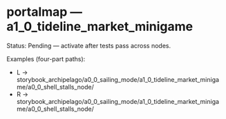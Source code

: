 # portalmap — a1_0_tideline_market_minigame

Status: Pending — activate after tests pass across nodes.

Examples (four-part paths):

- L → storybook_archipelago/a0_0_sailing_mode/a1_0_tideline_market_minigame/a0_0_shell_stalls_node/
- R → storybook_archipelago/a0_0_sailing_mode/a1_0_tideline_market_minigame/a0_0_shell_stalls_node/
